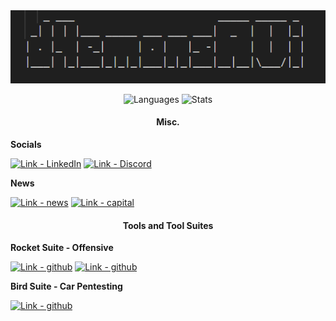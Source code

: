 <div align="center">
  <img src="images/logo.png" alt="my banner">   

![Languages](https://github-readme-stats.vercel.app/api/top-langs/?username=d4emonsAVI&theme=react&cache_seconds=1800)
![Stats](https://github-readme-stats.vercel.app/api?username=d4emonsAVI&theme=react&show_icons=true&count_private=true&include_all_commits=true&cache_seconds=1800)

</div>

<div align="center">
  <h4>Misc.</h4>
</div>

**Socials**

[![Link - LinkedIn](https://img.shields.io/badge/Social-LinkedIn-red?style=for-the-badge&logo=linkedin)](https://www.linkedin.com/in/benjamin-bowman-958740250/)
[![Link - Discord](https://img.shields.io/badge/Social-Discord-red?style=for-the-badge&logo=discord)](https://discord.gg/her3tic_avi#5688)

**News**

[![Link - news](https://img.shields.io/badge/news-research-blue?style=for-the-badge&logo=news)](https://dsu.edu/news/2023/02/be-a-little-stubborn.html)
[![Link - capital](https://img.shields.io/badge/news-lobbying-blue?style=for-the-badge&logo=news)](https://www.capjournal.com/ben-bowman-dsu/image_ea8c54f0-a806-11ed-85ff-97e3f06bbef3.html)

<div align="center">
  <h4>Tools and Tool Suites</h4>
</div>

**Rocket Suite - Offensive**

[![Link - github](https://img.shields.io/badge/Tool-TITANII-orange?style=for-the-badge&logo=github)](https://github.com/d4emonsAVI/TITANII)
[![Link - github](https://img.shields.io/badge/Tool-APOLLOXVIII-orange?style=for-the-badge&logo=github)](https://github.com/d4emonsAVI/APOLLOXVIII)


**Bird Suite - Car Pentesting**

[![Link - github](https://img.shields.io/badge/Tool-TOUCANbus-yellow?style=for-the-badge&logo=github)](https://github.com/d4emonsAVI/TOUCANbus)
